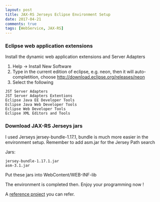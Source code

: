 ```yaml
---
layout: post
title: JAX-RS Jerseys Eclipse Environment Setup
date: 2017-04-21
comments: true
tags: [WebService, JAX-RS]
---
```


### Eclipse web application extensions

Install the dynamic web application extensions and Server Adapters

1. Help -> Install New Software
2. Type in the current edition of eclipse, e.g. neon, then it will
   auto-completition, choose http://download.eclipse.org/releases/neon
3. Select the following

```code
JST Server Adapters
JST Server Adapters Extentions
Eclipse Java EE Developer Tools
Eclipse Java Web Developer Tools
Eclipse Web Developer Tools
Eclipse XML Editors and Tools
```

### Download JAX-RS Jerseys jars

I used Jerseys jersey-bundle-1.17.1, bundle is much more easier in the
environment setup. Remember to add asm.jar for the Jersey Path search

Jars:

```code
jersey-bundle-1.17.1.jar
asm-3.1.jar
```

Put these jars into WebContent/WEB-INF-lib

The environment is completed then. Enjoy your programming now !

A [reference project][1] you can refer.

[1]: https://github.com/Ray-Young/DoMeAFavor

